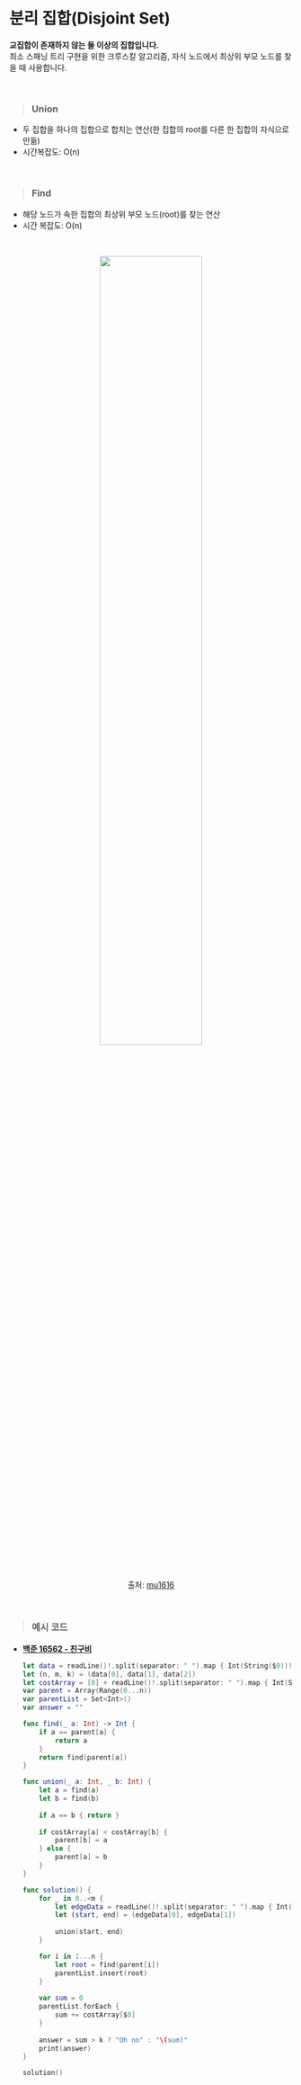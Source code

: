 # 분리 집합(Disjoint Set)
**교집합이 존재하지 않는 둘 이상의 집합입니다.**  
최소 스패닝 트리 구현을 위한 크루스칼 알고리즘, 자식 노드에서 최상위 부모 노드를 찾을 때 사용합니다.

<br>

> ### Union
- 두 집합을 하나의 집합으로 합치는 연산(한 집합의 root를 다른 한 집합의 자식으로 만듦)
- 시간복잡도: O(n)

<br>

> ### Find
- 해당 노드가 속한 집합의 최상위 부모 노드(root)를 찾는 연산
- 시간 복잡도: O(n)

<br>

<p align=center>
<img src="https://media.vlpt.us/images/mu1616/post/a6b20f43-6c17-4be6-accf-2f1be5c5fd4f/image.png" width=60%>
</p>

<p align=center>
출처: <a href="https://velog.io/@mu1616/%EB%B6%84%EB%A6%AC%EC%A7%91%ED%95%A9Disjoint-set">mu1616</a>
</p>

<br>

> ### 예시 코드
* **[백준 16562 - 친구비](https://www.acmicpc.net/problem/16562)**
    ```swift
    let data = readLine()!.split(separator: " ").map { Int(String($0))!}
    let (n, m, k) = (data[0], data[1], data[2])
    let costArray = [0] + readLine()!.split(separator: " ").map { Int(String($0))! }
    var parent = Array(Range(0...n))
    var parentList = Set<Int>()
    var answer = ""

    func find(_ a: Int) -> Int {
        if a == parent[a] {
            return a
        }
        return find(parent[a])
    }

    func union(_ a: Int, _ b: Int) {
        let a = find(a)
        let b = find(b)
        
        if a == b { return }
        
        if costArray[a] < costArray[b] {
            parent[b] = a
        } else {
            parent[a] = b
        }
    }

    func solution() {
        for _ in 0..<m {
            let edgeData = readLine()!.split(separator: " ").map { Int(String($0))! }
            let (start, end) = (edgeData[0], edgeData[1])
            
            union(start, end)
        }

        for i in 1...n {
            let root = find(parent[i])
            parentList.insert(root)
        }
        
        var sum = 0
        parentList.forEach {
            sum += costArray[$0]
        }
        
        answer = sum > k ? "Oh no" : "\(sum)"
        print(answer)
    }

    solution()
    ```